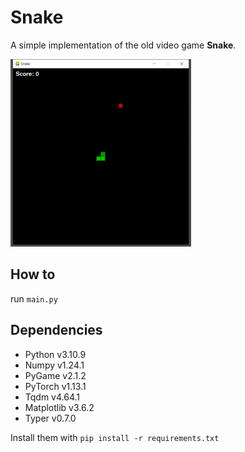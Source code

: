 # Snake

A simple implementation of the old video game **Snake**.

<img src="img/screenshot_1000.gif?raw=true" height="300">


## How to

run ```main.py```


## Dependencies

- Python v3.10.9
- Numpy v1.24.1
- PyGame v2.1.2
- PyTorch v1.13.1
- Tqdm v4.64.1
- Matplotlib v3.6.2
- Typer v0.7.0

Install them with ```pip install -r requirements.txt```
